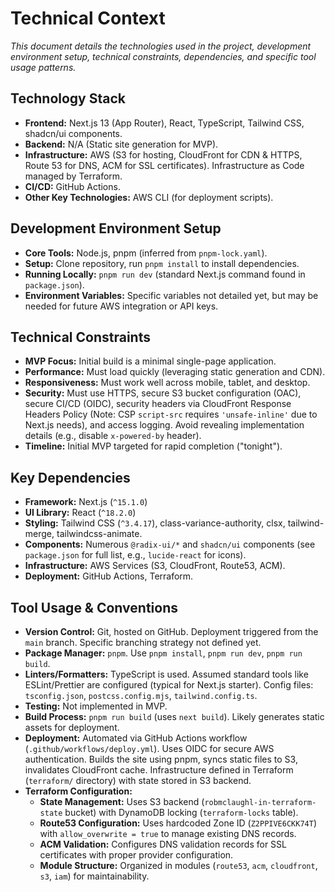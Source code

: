 # Technical Context

*This document details the technologies used in the project, development environment setup, technical constraints, dependencies, and specific tool usage patterns.*

## Technology Stack

*   **Frontend:** Next.js 13 (App Router), React, TypeScript, Tailwind CSS, shadcn/ui components.
*   **Backend:** N/A (Static site generation for MVP).
*   **Infrastructure:** AWS (S3 for hosting, CloudFront for CDN & HTTPS, Route 53 for DNS, ACM for SSL certificates). Infrastructure as Code managed by Terraform.
*   **CI/CD:** GitHub Actions.
*   **Other Key Technologies:** AWS CLI (for deployment scripts).

## Development Environment Setup

*   **Core Tools:** Node.js, pnpm (inferred from `pnpm-lock.yaml`).
*   **Setup:** Clone repository, run `pnpm install` to install dependencies.
*   **Running Locally:** `pnpm run dev` (standard Next.js command found in `package.json`).
*   **Environment Variables:** Specific variables not detailed yet, but may be needed for future AWS integration or API keys.

## Technical Constraints

*   **MVP Focus:** Initial build is a minimal single-page application.
*   **Performance:** Must load quickly (leveraging static generation and CDN).
*   **Responsiveness:** Must work well across mobile, tablet, and desktop.
*   **Security:** Must use HTTPS, secure S3 bucket configuration (OAC), secure CI/CD (OIDC), security headers via CloudFront Response Headers Policy (Note: CSP `script-src` requires `'unsafe-inline'` due to Next.js needs), and access logging. Avoid revealing implementation details (e.g., disable `x-powered-by` header).
*   **Timeline:** Initial MVP targeted for rapid completion ("tonight").

## Key Dependencies

*   **Framework:** Next.js (`^15.1.0`)
*   **UI Library:** React (`^18.2.0`)
*   **Styling:** Tailwind CSS (`^3.4.17`), class-variance-authority, clsx, tailwind-merge, tailwindcss-animate.
*   **Components:** Numerous `@radix-ui/*` and `shadcn/ui` components (see `package.json` for full list, e.g., `lucide-react` for icons).
*   **Infrastructure:** AWS Services (S3, CloudFront, Route53, ACM).
*   **Deployment:** GitHub Actions, Terraform.

## Tool Usage & Conventions

*   **Version Control:** Git, hosted on GitHub. Deployment triggered from the `main` branch. Specific branching strategy not defined yet.
*   **Package Manager:** `pnpm`. Use `pnpm install`, `pnpm run dev`, `pnpm run build`.
*   **Linters/Formatters:** TypeScript is used. Assumed standard tools like ESLint/Prettier are configured (typical for Next.js starter). Config files: `tsconfig.json`, `postcss.config.mjs`, `tailwind.config.ts`.
*   **Testing:** Not implemented in MVP.
*   **Build Process:** `pnpm run build` (uses `next build`). Likely generates static assets for deployment.
*   **Deployment:** Automated via GitHub Actions workflow (`.github/workflows/deploy.yml`). Uses OIDC for secure AWS authentication. Builds the site using pnpm, syncs static files to S3, invalidates CloudFront cache. Infrastructure defined in Terraform (`terraform/` directory) with state stored in S3 backend.
*   **Terraform Configuration:**
    *   **State Management:** Uses S3 backend (`robmclaughl-in-terraform-state` bucket) with DynamoDB locking (`terraform-locks` table).
    *   **Route53 Configuration:** Uses hardcoded Zone ID (`Z2PPIVE6CKK74T`) with `allow_overwrite = true` to manage existing DNS records.
    *   **ACM Validation:** Configures DNS validation records for SSL certificates with proper provider configuration.
    *   **Module Structure:** Organized in modules (`route53`, `acm`, `cloudfront`, `s3`, `iam`) for maintainability. 
